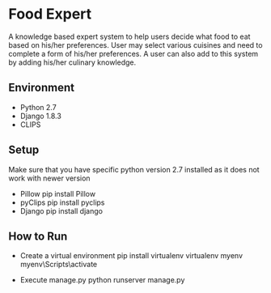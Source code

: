 

# Food Expert
A knowledge based expert system to help users decide what food to eat based on
his/her preferences. User may select various cuisines and need to complete a form
of his/her preferences. A user can also add to this system
by adding his/her culinary knowledge.

## Environment
- Python 2.7
- Django 1.8.3
- CLIPS

## Setup
Make sure that you have specific python version 2.7 installed as it does not work with newer version

- Pillow
pip install Pillow
- pyClips
pip install pyclips
- Django
pip install django

## How to Run

- Create a virtual environment
pip install virtualenv
virtualenv myenv
myenv\Scripts\activate

- Execute manage.py
python runserver manage.py


